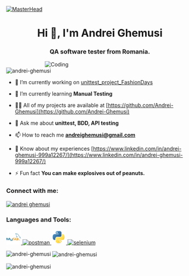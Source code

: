 [![MasterHead](https://raw.githubusercontent.com/thomasync/thomasync/main/headergitlight.gif#gh-light-mode-only)](https://rishavchanda.io)
<h1 align="center">Hi 👋, I'm Andrei Ghemusi</h1>
<h3 align="center">QA software tester from Romania.</h3>
<img align="right" alt="Coding" width="400" src="https://cdn.dribbble.com/users/1162077/screenshots/3848914/programmer.gif">

<p align="left"> <img src="https://komarev.com/ghpvc/?username=andrei-ghemusi&label=Profile%20views&color=0e75b6&style=flat" alt="andrei-ghemusi" /> </p>

- 🔭 I’m currently working on [unittest_project_FashionDays](https://github.com/Andrei-Ghemusi/unittest_projects)

- 🌱 I’m currently learning **Manual Testing**

- 👨‍💻 All of my projects are available at [https://github.com/Andrei-Ghemusi](https://github.com/Andrei-Ghemusi)

- 💬 Ask me about **unittest, BDD, API testing**

- 📫 How to reach me **andreighemusi@gmail.com**

- 📄 Know about my experiences [https://www.linkedin.com/in/andrei-ghemusi-999a12267/](https://www.linkedin.com/in/andrei-ghemusi-999a12267/)

- ⚡ Fun fact **You can make explosives out of peanuts.**

<h3 align="left">Connect with me:</h3>
<p align="left">
<a href="https://linkedin.com/in/andrei ghemusi" target="blank"><img align="center" src="https://raw.githubusercontent.com/rahuldkjain/github-profile-readme-generator/master/src/images/icons/Social/linked-in-alt.svg" alt="andrei ghemusi" height="30" width="40" /></a>
</p>

<h3 align="left">Languages and Tools:</h3>
<p align="left"> <a href="https://www.mysql.com/" target="_blank" rel="noreferrer"> <img src="https://raw.githubusercontent.com/devicons/devicon/master/icons/mysql/mysql-original-wordmark.svg" alt="mysql" width="40" height="40"/> </a> <a href="https://postman.com" target="_blank" rel="noreferrer"> <img src="https://www.vectorlogo.zone/logos/getpostman/getpostman-icon.svg" alt="postman" width="40" height="40"/> </a> <a href="https://www.python.org" target="_blank" rel="noreferrer"> <img src="https://raw.githubusercontent.com/devicons/devicon/master/icons/python/python-original.svg" alt="python" width="40" height="40"/> </a> <a href="https://www.selenium.dev" target="_blank" rel="noreferrer"> <img src="https://raw.githubusercontent.com/detain/svg-logos/780f25886640cef088af994181646db2f6b1a3f8/svg/selenium-logo.svg" alt="selenium" width="40" height="40"/> </a> </p>

<p><img align="left" src="https://github-readme-stats.vercel.app/api/top-langs?username=andrei-ghemusi&show_icons=true&locale=en&layout=compact" alt="andrei-ghemusi" /></p>

<p>&nbsp;<img align="center" src="https://github-readme-stats.vercel.app/api?username=andrei-ghemusi&show_icons=true&locale=en" alt="andrei-ghemusi" /></p>

<p><img align="center" src="https://github-readme-streak-stats.herokuapp.com/?user=andrei-ghemusi&" alt="andrei-ghemusi" /></p>
